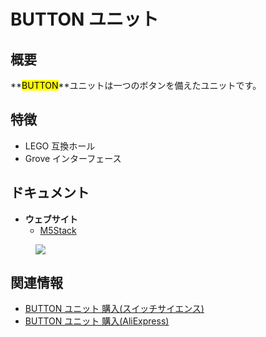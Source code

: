 # BUTTON ユニット



## 概要

**<mark>BUTTON</mark>**ユニットは一つのボタンを備えたユニットです。

## 特徴

- LEGO 互換ホール
- Grove インターフェース

## ドキュメント

- **ウェブサイト**
  - [M5Stack](https://www.m5stack.com)

<figure>
    <img src="assets/img/product_pics/unit/M5GO_Unit_button.png">
</figure>

## 関連情報

- [BUTTON ユニット 購入(スイッチサイエンス)](https://www.switch-science.com/catalog/4047/)
- [BUTTON ユニット 購入(AliExpress)](https://www.aliexpress.com/store/product/M5Stack-ESP32-Arduino-Micropython-GPIO-Blockly/3226069_32921805637.html)